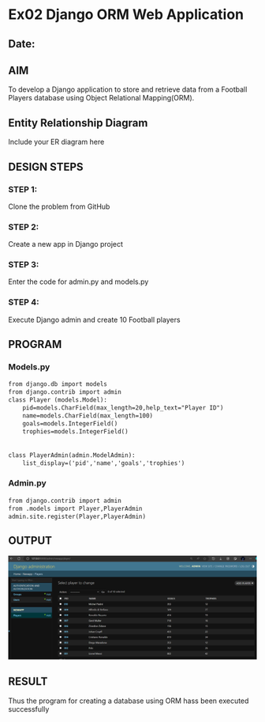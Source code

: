 # Ex02 Django ORM Web Application
## Date: 

## AIM
To develop a Django application to store and retrieve data from a Football Players database using Object Relational Mapping(ORM).

## Entity Relationship Diagram

Include your ER diagram here

## DESIGN STEPS

### STEP 1:
Clone the problem from GitHub

### STEP 2:
Create a new app in Django project

### STEP 3:
Enter the code for admin.py and models.py

### STEP 4:
Execute Django admin and create 10 Football players

## PROGRAM

### Models.py

```
from django.db import models
from django.contrib import admin
class Player (models.Model):
    pid=models.CharField(max_length=20,help_text="Player ID")
    name=models.CharField(max_length=100)
    goals=models.IntegerField()
    trophies=models.IntegerField()
    

class PlayerAdmin(admin.ModelAdmin):
    list_display=('pid','name','goals','trophies')
```

### Admin.py

```
from django.contrib import admin
from .models import Player,PlayerAdmin
admin.site.register(Player,PlayerAdmin)
```


## OUTPUT

![Alt text](<Screenshot 2023-11-15 141638.png>)


## RESULT
Thus the program for creating a database using ORM hass been executed successfully

